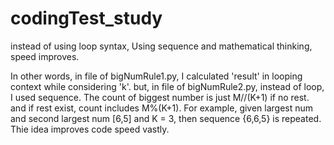 # codingTest_study

instead of using loop syntax, Using sequence and mathematical thinking, speed improves.

In other words, in file of bigNumRule1.py, I calculated 'result' in looping context while considering 'k'. but, in file of bigNumRule2.py, instead of loop, I used sequence. The count of biggest number is just M//(K+1) if no rest. and if rest exist, count includes M%(K+1). For example, given largest num and second largest num [6,5] and K = 3, then sequence {6,6,5} is repeated.
Thie idea improves code speed vastly.
